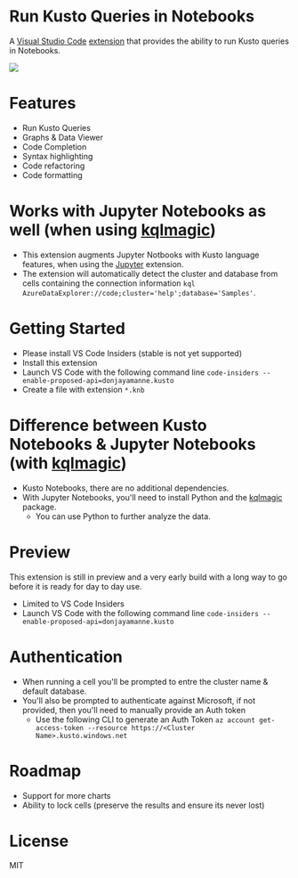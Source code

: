 # Run Kusto Queries in Notebooks

A [Visual Studio Code](https://code.visualstudio.com/) [extension](https://marketplace.visualstudio.com/items?itemName=donjayamanne.kusto) that provides the ability to run Kusto queries in Notebooks.

<img src=https://raw.githubusercontent.com/DonJayamanne/vscode-kusto/main/images/main.gif>

# Features
* Run Kusto Queries
* Graphs & Data Viewer
* Code Completion
* Syntax highlighting
* Code refactoring
* Code formatting

# Works with Jupyter Notebooks as well (when using [kqlmagic](https://pypi.org/project/Kqlmagic/))
* This extension augments Jupyter Notbooks with Kusto language features, when using the [Jupyter](https://marketplace.visualstudio.com/items?itemName=ms-toolsai.jupyter) extension.
* The extension will automatically detect the cluster and database from cells containing the connection information `kql AzureDataExplorer://code;cluster='help';database='Samples'`.

# Getting Started
* Please install VS Code Insiders (stable is not yet supported)
* Install this extension
* Launch VS Code with the following command line `code-insiders --enable-proposed-api=donjayamanne.kusto`
* Create a file with extension `*.knb`

# Difference between Kusto Notebooks & Jupyter Notebooks  (with [kqlmagic](https://pypi.org/project/Kqlmagic/))
* Kusto Notebooks, there are no additional dependencies.
* With Jupyter Notebooks, you'll need to install Python and the [kqlmagic](https://pypi.org/project/Kqlmagic/) package.
    * You can use Python to further analyze the data.

# Preview
This extension is still in preview and a very early build with a long way to go before it is ready for day to day use.
* Limited to VS Code Insiders
* Launch VS Code with the following command line `code-insiders --enable-proposed-api=donjayamanne.kusto`

# Authentication
* When running a cell you'll be prompted to entre the cluster name & default database.
* You'll also be prompted to authenticate against Microsoft, if not provided, then you'll need to manually provide an Auth token
    * Use the following CLI to generate an Auth Token `az account get-access-token --resource https://<Cluster Name>.kusto.windows.net`

# Roadmap
* Support for more charts
* Ability to lock cells (preserve the results and ensure its never lost)

# License

MIT
